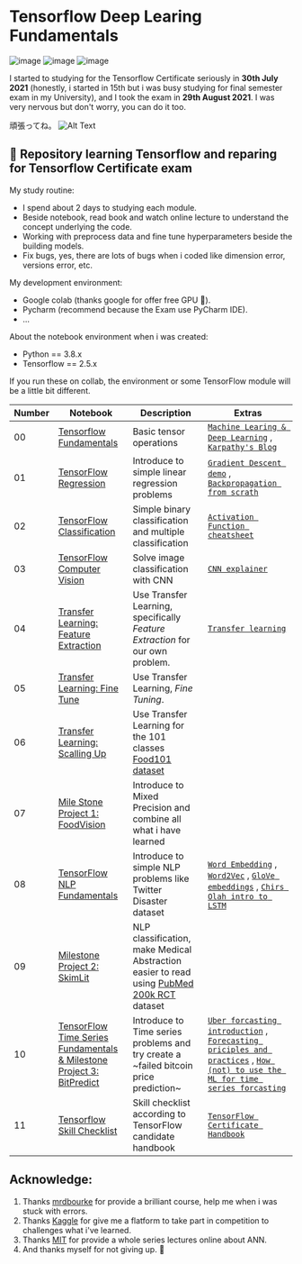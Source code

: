 # Tensorflow Deep Learing Fundamentals
![image](https://img.shields.io/badge/TensorFlow-FF6F00?style=for-the-badge&logo=TensorFlow&logoColor=white) ![image](https://img.shields.io/badge/Colab-F9AB00?style=for-the-badge&logo=googlecolab&color=525252) ![image](https://img.shields.io/badge/pycharm-143?style=for-the-badge&logo=pycharm&logoColor=black&color=black&labelColor=green)
  
  I started to studying for the Tensorflow Certificate seriously in **30th July 2021** (honestly, i started in 15th but i was busy studying for final semester exam in my University), and I took the exam in **29th August 2021**.
  I was very nervous but don't worry, you can do it too. 
  
  頑張ってね。
  ![Alt Text](https://thumbs.gfycat.com/IdealEasyCoelacanth-size_restricted.gif)
  
## 📝 Repository learning Tensorflow and reparing for Tensorflow Certificate exam

  My study routine:
  * I spend about 2 days to studying each module.
  * Beside notebook, read book and watch online lecture to understand the concept underlying the code.
  * Working with preprocess data and fine tune hyperparameters beside the building models.
  * Fix bugs, yes, there are lots of bugs when i coded like dimension error, versions error, etc.


  My development environment:
  * Google colab (thanks google for offer free GPU 🙏).
  * Pycharm (recommend because the Exam use PyCharm IDE).
  * ...

  About the notebook environment when i was created:
  * Python == 3.8.x
  * Tensorflow == 2.5.x
  
  If you run these on collab, the environment or some TensorFlow module will be a little bit different.
  
| Number     | Notebook | Description | Extras |
| ----------- | ----------- | ----------- | ----------- |
| 00 | [Tensorflow Fundamentals](https://github.com/BaoLocPham/Tensorflow_Deep_Learning/blob/main/00_tensorflow_fundamentals.ipynb) | Basic tensor operations | [`Machine Learing & Deep Learning`](https://developers.google.com/machine-learning/guides/rules-of-ml) , [`Karpathy's Blog`](http://karpathy.github.io)|
| 01 | [TensorFlow Regression](https://github.com/BaoLocPham/Tensorflow_Deep_Learning/blob/main/01_neural_network_regression_with_tensorflow.ipynb) | Introduce to simple linear regression problems | [`Gradient Descent demo`](https://github.com/BaoLocPham/Tensorflow_Deep_Learning/blob/main/Extra/GradientDescent_Demo.ipynb) , [`Backpropagation from scrath`](https://mattmazur.com/2015/03/17/a-step-by-step-backpropagation-example/)|
| 02 | [TensorFlow Classification](https://github.com/BaoLocPham/Tensorflow_Deep_Learning/blob/main/02_neural_network_classification_with_tensorflow.ipynb) | Simple binary classification and multiple classification | [`Activation Function cheatsheet`](https://ml-cheatsheet.readthedocs.io/en/latest/activation_functions.html) |
| 03 | [TensorFlow Computer Vision](https://github.com/BaoLocPham/Tensorflow_Deep_Learning/blob/main/03_introduction_to_computer_vision_with_tensorflow.ipynb) | Solve image classification with CNN | [`CNN explainer`](https://poloclub.github.io/cnn-explainer/) |
| 04 | [Transfer Learning: Feature Extraction](https://github.com/BaoLocPham/Tensorflow_Deep_Learning/blob/main/04_transfer_learning_in_tensorflow_part_1.ipynb) | Use Transfer Learning, specifically *Feature Extraction* for our own problem. | [`Transfer learning`](https://www.tensorflow.org/tutorials/images/transfer_learning) |
| 05 | [Transfer Learning: Fine Tune](https://github.com/BaoLocPham/Tensorflow_Deep_Learning/blob/main/05_transfer_learning_in_tensorflow_part_2_fine_tuning.ipynb) | Use Transfer Learning, *Fine Tuning*. | |
| 06 | [Transfer Learning: Scalling Up](https://github.com/BaoLocPham/Tensorflow_Deep_Learning/blob/main/06_transfer_learning_in_tensorflow_part_3_scaling_up.ipynb) | Use Transfer Learning for the 101 classes [Food101 dataset](https://www.kaggle.com/dansbecker/food-101) | |
| 07 | [Mile Stone Project 1: FoodVision](https://github.com/BaoLocPham/Tensorflow_Deep_Learning/blob/main/07_milestone_project_1_food_vision.ipynb) | Introduce to Mixed Precision and combine all what i have learned | |
| 08 | [TensorFlow NLP Fundamentals](https://github.com/BaoLocPham/Tensorflow_Deep_Learning/blob/main/08_introduction_to_nlp_in_tensorflow.ipynb) | Introduce to simple NLP problems like Twitter Disaster dataset | [`Word Embedding`](https://kawine.github.io/blog/nlp/2019/06/21/word-analogies.html) , [`Word2Vec`](http://jalammar.github.io/illustrated-word2vec/) , [`GloVe embeddings`](https://nlp.stanford.edu/projects/glove/) , [`Chirs Olah intro to LSTM`](https://colah.github.io/posts/2015-08-Understanding-LSTMs/)|
| 09 | [Milestone Project 2: SkimLit](https://github.com/BaoLocPham/Tensorflow_Deep_Learning/blob/main/09_milestone_project_2_skimlit.ipynb) | NLP classification, make Medical Abstraction easier to read using [PubMed 200k RCT](https://arxiv.org/abs/1710.06071) dataset | |
| 10 | [TensorFlow Time Series Fundamentals & Milestone Project 3: BitPredict](https://github.com/BaoLocPham/Tensorflow_Deep_Learning/blob/main/10_time_series_forecasting_with_tensorflow.ipynb) | Introduce to Time series problems and try create a ~failed bitcoin price prediction~ | [`Uber forcasting introduction`](https://eng.uber.com/forecasting-introduction/) , [`Forecasting priciples and practices`](https://otexts.com/fpp3/) , [`How (not) to use the ML for time series forcasting`](https://towardsdatascience.com/how-not-to-use-machine-learning-for-time-series-forecasting-avoiding-the-pitfalls-19f9d7adf424)|
| 11 | [Tensorflow Skill Checklist](https://github.com/BaoLocPham/Tensorflow_Deep_Learning/blob/main/11_tensorflow_exam_skill_checklist.ipynb) | Skill checklist according to TensorFlow candidate handbook | [`TensorFlow Certificate Handbook`](https://www.tensorflow.org/extras/cert/TF_Certificate_Candidate_Handbook.pdf)|


## Acknowledge:
  1. Thanks [mrdbourke](https://github.com/mrdbourke/tensorflow-deep-learning) for provide a brilliant course, help me when i was stuck with errors.
  2. Thanks [Kaggle](https://www.kaggle.com) for give me a flatform to take part in competition to challenges what i've learned.
  3. Thanks [MIT](http://introtodeeplearning.com) for provide a whole series lectures online about ANN.
  4. And thanks myself for not giving up. 🤣
